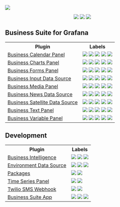 <div align="center">
<a href='https://volkovlabs.io'><img style="display: block;" src="https://volkovlabs.io/img/honeycomb.png"></a>

<p>
  <a href="https://blog.volkovlabs.io" target="_blank"><img src="https://img.shields.io/badge/-Blog-gray?style=for-the-badge&logo=WPExplorer"></a>
  <a href="https://docs.volkovlabs.io" target="_blank"><img src="https://img.shields.io/badge/-Documentation-9364F4?style=for-the-badge&logo=WPExplorer"></a>
  <a href="https://youtube.com/@volkovlabs" target="_blank"><img src="https://img.shields.io/badge/-Youtube-FF5656?style=for-the-badge&logo=youtube"></a>
</p>
</div>

## Business Suite for Grafana

<table style='width:100%'>
<tr>
<th>Plugin</th>
<th>Labels</th>
</tr>
<tr>
<td><a href='https://github.com/volkovlabs/volkovlabs-calendar-panel'>Business Calendar Panel</a></td>
<td>
  <img src='https://img.shields.io/github/v/release/volkovlabs/volkovlabs-calendar-panel.svg'>
  <img src='https://img.shields.io/github/stars/volkovlabs/volkovlabs-calendar-panel.svg?style=social&label=Star&maxAge=3600'>
  <img src='https://img.shields.io/github/issues/volkovlabs/volkovlabs-calendar-panel.svg'>
  <img src='https://img.shields.io/badge/dynamic/json?color=9cf&label=downloads&query=%24.downloads&url=https%3A%2F%2Fgrafana.com%2Fapi%2Fplugins%2Fmarcusolsson-calendar-panel'>
  <img src='https://codecov.io/gh/VolkovLabs/volkovlabs-calendar-panel/branch/main/graph/badge.svg'>
</td>
</tr>
<tr>
<td><a href='https://github.com/volkovlabs/volkovlabs-echarts-panel'>Business Charts Panel</a></td>
<td>
  <img src='https://img.shields.io/github/v/release/volkovlabs/volkovlabs-echarts-panel.svg'></a>
  <img src='https://img.shields.io/github/stars/volkovlabs/volkovlabs-echarts-panel.svg?style=social&label=Star&maxAge=3600'>
  <img src='https://img.shields.io/github/issues/volkovlabs/volkovlabs-echarts-panel.svg'>
  <img src='https://img.shields.io/badge/dynamic/json?color=9cf&label=downloads&query=%24.downloads&url=https%3A%2F%2Fgrafana.com%2Fapi%2Fplugins%2Fvolkovlabs-echarts-panel'></a>
  <img src='https://codecov.io/gh/VolkovLabs/volkovlabs-echarts-panel/branch/main/graph/badge.svg'>
</td>
</tr>
<tr>
<td><a href='https://github.com/volkovlabs/volkovlabs-form-panel'>Business Forms Panel</a></td>
<td>
  <img src='https://img.shields.io/github/v/release/volkovlabs/volkovlabs-form-panel.svg'>
  <img src='https://img.shields.io/github/stars/volkovlabs/volkovlabs-form-panel.svg?style=social&label=Star&maxAge=3600'>
  <img src='https://img.shields.io/github/issues/volkovlabs/volkovlabs-form-panel.svg'>
  <img src='https://img.shields.io/badge/dynamic/json?color=9cf&label=downloads&query=%24.downloads&url=https%3A%2F%2Fgrafana.com%2Fapi%2Fplugins%2Fvolkovlabs-form-panel'>
  <img src='https://codecov.io/gh/VolkovLabs/volkovlabs-form-panel/branch/main/graph/badge.svg'>
</tr>
<tr>
<td><a href='https://github.com/volkovlabs/volkovlabs-static-datasource'>Business Input Data Source</a></td>
<td>
  <img src='https://img.shields.io/github/v/release/volkovlabs/volkovlabs-static-datasource.svg'>
  <img src='https://img.shields.io/github/stars/volkovlabs/volkovlabs-static-datasource.svg?style=social&label=Star&maxAge=3600'>
  <img src='https://img.shields.io/github/issues/volkovlabs/volkovlabs-static-datasource.svg'>
  <img src='https://img.shields.io/badge/dynamic/json?color=9cf&label=downloads&query=%24.downloads&url=https%3A%2F%2Fgrafana.com%2Fapi%2Fplugins%2Fmarcusolsson-static-datasource'>
  <img src='https://codecov.io/gh/VolkovLabs/volkovlabs-static-datasource/branch/main/graph/badge.svg'>
</td>
</tr>
<tr>
<td><a href='https://github.com/volkovlabs/volkovlabs-image-panel'>Business Media Panel</a></td>
<td>
  <img src='https://img.shields.io/github/v/release/volkovlabs/volkovlabs-image-panel.svg'></a>
  <img src='https://img.shields.io/github/stars/volkovlabs/volkovlabs-image-panel.svg?style=social&label=Star&maxAge=3600'>
  <img src='https://img.shields.io/github/issues/volkovlabs/volkovlabs-image-panel.svg'>
  <img src='https://img.shields.io/badge/dynamic/json?color=9cf&label=downloads&query=%24.downloads&url=https%3A%2F%2Fgrafana.com%2Fapi%2Fplugins%2Fvolkovlabs-image-panel'>
  <img src='https://codecov.io/gh/VolkovLabs/volkovlabs-image-panel/branch/main/graph/badge.svg'>
</tr>
<tr>
<td><a href='https://github.com/volkovlabs/volkovlabs-rss-datasource'>Business News Data Source</a></td>
<td>
  <img src='https://img.shields.io/github/v/release/volkovlabs/volkovlabs-rss-datasource.svg'>
  <img src='https://img.shields.io/github/stars/volkovlabs/volkovlabs-rss-datasource.svg?style=social&label=Star&maxAge=3600'>
  <img src='https://img.shields.io/github/issues/volkovlabs/volkovlabs-rss-datasource.svg'>
  <img src='https://img.shields.io/badge/dynamic/json?color=9cf&label=downloads&query=%24.downloads&url=https%3A%2F%2Fgrafana.com%2Fapi%2Fplugins%2Fvolkovlabs-rss-datasource'>
  <img src='https://codecov.io/gh/VolkovLabs/volkovlabs-rss-datasource/branch/main/graph/badge.svg'>
</tr>
<tr>
<td><a href='https://github.com/volkovlabs/volkovlabs-grapi-datasource'>Business Satellite Data Source</a></td>
<td>
  <img src='https://img.shields.io/github/v/release/volkovlabs/volkovlabs-grapi-datasource.svg'>
  <img src='https://img.shields.io/github/stars/volkovlabs/volkovlabs-grapi-datasource.svg?style=social&label=Star&maxAge=3600'>
  <img src='https://img.shields.io/github/issues/volkovlabs/volkovlabs-grapi-datasource.svg'>
  <img src='https://img.shields.io/badge/dynamic/json?color=9cf&label=downloads&query=%24.downloads&url=https%3A%2F%2Fgrafana.com%2Fapi%2Fplugins%2Fvolkovlabs-grapi-datasource'>
  <img src='https://codecov.io/gh/VolkovLabs/volkovlabs-grapi-datasource/branch/main/graph/badge.svg'>
</tr>
<tr>
<td><a href='https://github.com/volkovlabs/volkovlabs-dynamictext-panel'>Business Text Panel</a></td>
<td>
  <img src='https://img.shields.io/github/v/release/volkovlabs/volkovlabs-dynamictext-panel.svg'></a>
  <img src='https://img.shields.io/github/stars/volkovlabs/volkovlabs-dynamictext-panel.svg?style=social&label=Star&maxAge=3600'>
  <img src='https://img.shields.io/github/issues/volkovlabs/volkovlabs-dynamictext-panel.svg'>
  <img src='https://img.shields.io/badge/dynamic/json?color=9cf&label=downloads&query=%24.downloads&url=https%3A%2F%2Fgrafana.com%2Fapi%2Fplugins%2Fmarcusolsson-dynamictext-panel'>
  <img src='https://codecov.io/gh/VolkovLabs/volkovlabs-dynamictext-panel/branch/main/graph/badge.svg'>
</td>
</tr>
<tr>
<td><a href='https://github.com/volkovlabs/volkovlabs-variable-panel'>Business Variable Panel</a></td>
<td>
  <img src='https://img.shields.io/github/v/release/volkovlabs/volkovlabs-variable-panel.svg'>
  <img src='https://img.shields.io/github/stars/volkovlabs/volkovlabs-variable-panel.svg?style=social&label=Star&maxAge=3600'>
  <img src='https://img.shields.io/github/issues/volkovlabs/volkovlabs-variable-panel.svg'>
  <img src='https://img.shields.io/badge/dynamic/json?color=9cf&label=downloads&query=%24.downloads&url=https%3A%2F%2Fgrafana.com%2Fapi%2Fplugins%2Fvolkovlabs-variable-panel'>
  <img src='https://codecov.io/gh/VolkovLabs/volkovlabs-variable-panel/branch/main/graph/badge.svg'>
</td>
</tr>
</table>

## Development

<table style='width:100%'>
<tr>
<th>Plugin</th>
<th>Labels</th>
</tr>
<tr>
<td><a href='https://github.com/volkovlabs/volkovlabs-bi-grafana'>Business Intelligence</a></td>
<td>
  <img src='https://img.shields.io/github/v/release/volkovlabs/volkovlabs-bi-grafana.svg'>
  <img src='https://img.shields.io/github/stars/volkovlabs/volkovlabs-bi-grafana.svg?style=social&label=Star&maxAge=3600'>
  <img src='https://img.shields.io/github/issues/volkovlabs/volkovlabs-bi-grafana.svg'>
</tr>
<tr>
<td><a href='https://github.com/volkovlabs/volkovlabs-env-datasource'>Environment Data Source</a></td>
<td>
  <img src='https://img.shields.io/github/v/release/volkovlabs/volkovlabs-env-datasource.svg'>
  <img src='https://img.shields.io/github/stars/volkovlabs/volkovlabs-env-datasource.svg?style=social&label=Star&maxAge=3600'>
  <img src='https://codecov.io/gh/VolkovLabs/volkovlabs-env-datasource/branch/main/graph/badge.svg'>
</tr>
<tr>
<td><a href='https://github.com/volkovlabs/volkovlabs-packages'>Packages</a></td>
<td>
  <img src='https://img.shields.io/github/stars/volkovlabs/volkovlabs-packages.svg?style=social&label=Star&maxAge=3600'>
  <img src='https://img.shields.io/github/issues/volkovlabs/volkovlabs-packages.svg'>
</tr>
<tr>
<td><a href='https://github.com/volkovlabs/volkovlabs-timeseries-panel'>Time Series Panel</a></td>
<td>
  <img src='https://img.shields.io/github/v/release/volkovlabs/volkovlabs-timeseries-panel.svg'>
  <img src='https://img.shields.io/github/stars/volkovlabs/volkovlabs-timeseries-panel.svg?style=social&label=Star&maxAge=3600'>
</tr>
<tr>
<td><a href='https://github.com/volkovlabs/grafana-sms-webhook'>Twilio SMS Webhook</a></td>
<td>
  <img src='https://img.shields.io/github/v/release/volkovlabs/grafana-sms-webhook.svg'>
  <img src='https://img.shields.io/github/stars/volkovlabs/grafana-sms-webhook.svg?style=social&label=Star&maxAge=3600'>
</tr>
<tr>
<td><a href='https://github.com/volkovlabs/volkovlabs-app'>Business Suite App</a></td>
<td>
  <img src='https://img.shields.io/github/v/release/volkovlabs/volkovlabs-app.svg'>
  <img src='https://img.shields.io/github/stars/volkovlabs/volkovlabs-app.svg?style=social&label=Star&maxAge=3600'>
  <img src='https://codecov.io/gh/VolkovLabs/volkovlabs-app/branch/main/graph/badge.svg'>
</tr>
</table>

